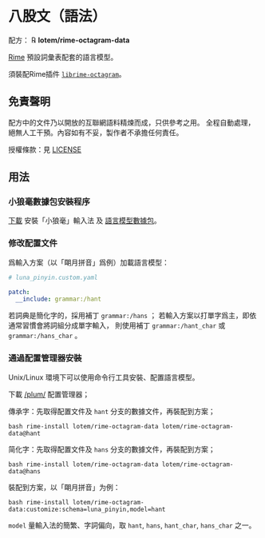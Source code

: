 # 八股文（語法）

配方： ℞ **lotem/rime-octagram-data**

[Rime](https://rime.im) 預設詞彙表配套的語言模型。

須裝配Rime插件 [`librime-octagram`](https://github.com/lotem/librime-octagram)。

## 免責聲明

配方中的文件乃以開放的互聯網語料精煉而成，只供參考之用。
全程自動處理，絕無人工干預。內容如有不妥，製作者不承擔任何責任。

授權條款：見 [LICENSE](LICENSE)

## 用法

### 小狼毫數據包安裝程序

[下載](https://rime.im/download/#windows) 安裝「小狼毫」輸入法
及 [語言模型數據包](https://bintray.com/rime/weasel/data#files)。

### 修改配置文件

爲輸入方案（以「朙月拼音」爲例）加載語言模型：

```yaml
# luna_pinyin.custom.yaml

patch:
  __include: grammar:/hant
```

若詞典是簡化字的，採用補丁 `grammar:/hans` ；
若輸入方案以打單字爲主，即依通常習慣會將詞組分成單字輸入，
則使用補丁 `grammar:/hant_char` 或 `grammar:/hans_char` 。

### 通過配置管理器安裝

Unix/Linux 環境下可以使用命令行工具安裝、配置語言模型。

下載 [/plum/](https://github.com/rime/plum) 配置管理器；

傳承字：先取得配置文件及 `hant` 分支的數據文件，再裝配到方案；

``` shell
bash rime-install lotem/rime-octagram-data lotem/rime-octagram-data@hant
```

简化字：先取得配置文件及 `hans` 分支的數據文件，再裝配到方案；

``` shell
bash rime-install lotem/rime-octagram-data lotem/rime-octagram-data@hans
```

裝配到方案，以「朙月拼音」为例：

``` shell
bash rime-install lotem/rime-octagram-data:customize:schema=luna_pinyin,model=hant
```

`model` 量輸入法的簡繁、字詞偏向，取 `hant`, `hans`, `hant_char`, `hans_char` 之一。
